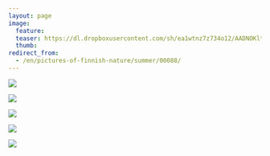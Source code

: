 ```yaml
---
layout: page
image:
  feature:
  teaser: https://dl.dropboxusercontent.com/sh/ea1wtnz7z734o12/AADNOKltYuJwU8g2Y8i7Dpn4a/luontokuvat/kes%C3%A4/5/DS23751-245px.jpg
  thumb:
redirect_from:
  - /en/pictures-of-finnish-nature/summer/00088/
---
```


[![](https://dl.dropboxusercontent.com/sh/ea1wtnz7z734o12/AABUDBoCMA7feqc9BGW10HQDa/luontokuvat/kes%C3%A4/5/DS23745-800px.jpg)](https://dl.dropboxusercontent.com/sh/ea1wtnz7z734o12/AAA4iV1566b8ijlMq4YkD7ala/luontokuvat/kes%C3%A4/5/DS23745.jpg)

[![](https://dl.dropboxusercontent.com/sh/ea1wtnz7z734o12/AAAg_ddMm2HG5ETeEMBBLtyoa/luontokuvat/kes%C3%A4/5/DS23780-800px.jpg)](https://dl.dropboxusercontent.com/sh/ea1wtnz7z734o12/AACPlMKPbOhiISQ7z6HtyEKYa/luontokuvat/kes%C3%A4/5/DS23780.jpg)

[![](https://dl.dropboxusercontent.com/sh/ea1wtnz7z734o12/AABHhdp09ooBOzRUADwMejWwa/luontokuvat/kes%C3%A4/5/DS24202-800px.jpg)](https://dl.dropboxusercontent.com/sh/ea1wtnz7z734o12/AAC_ZmTDlrfKI1Bvj_WvTtjha/luontokuvat/kes%C3%A4/5/DS24202.jpg)

[![](https://dl.dropboxusercontent.com/sh/ea1wtnz7z734o12/AACpYGZZ8kwxUd49-uOLXml5a/luontokuvat/kes%C3%A4/5/DS24200-800px.jpg)](https://dl.dropboxusercontent.com/sh/ea1wtnz7z734o12/AADqxEhuurVNoSzaSj6NjcJJa/luontokuvat/kes%C3%A4/5/DS24200.jpg)

[![](https://dl.dropboxusercontent.com/sh/ea1wtnz7z734o12/AABOY0jVsjj8Qwrj3qW1VnDpa/luontokuvat/kes%C3%A4/5/DS24206-800px.jpg)](https://dl.dropboxusercontent.com/sh/ea1wtnz7z734o12/AACFOlwxa4bcFpPrK7SCPsoIa/luontokuvat/kes%C3%A4/5/DS24206.jpg)
